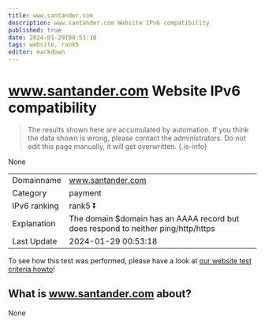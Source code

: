 ```yaml
---
title: www.santander.com
description: www.santander.com Website IPv6 compatibility
published: true
date: 2024-01-29T00:53:18
tags: website, rank5
editor: markdown
---
```


# www.santander.com Website IPv6 compatibility

> The results shown here are accumulated by automation. If you think the data shown is wrong, please contact the administrators. 
> Do not edit this page manually, it will get overwritten.
{.is-info}

None


|   |   |
| - | - |
| Domainname | www.santander.com
| Category | payment |
| IPv6 ranking | rank5 :arrow_double_down: |
| Explanation | The domain $domain has an AAAA record but does respond to neither ping/http/https |
| Last Update | 2024-01-29 00:53:18 |

To see how this test was performed, please have a look at [our website test criteria howto](/howto/testcriteria/website)!


## What is www.santander.com about?
None
